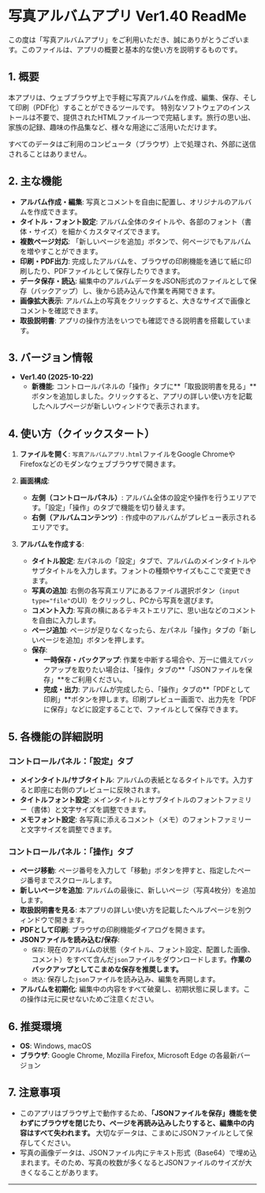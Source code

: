 # 写真アルバムアプリ Ver1.40 ReadMe

この度は「写真アルバムアプリ」をご利用いただき、誠にありがとうございます。このファイルは、アプリの概要と基本的な使い方を説明するものです。

## 1. 概要

本アプリは、ウェブブラウザ上で手軽に写真アルバムを作成、編集、保存、そして印刷（PDF化）することができるツールです。
特別なソフトウェアのインストールは不要で、提供されたHTMLファイル一つで完結します。旅行の思い出、家族の記録、趣味の作品集など、様々な用途にご活用いただけます。

すべてのデータはご利用のコンピュータ（ブラウザ）上で処理され、外部に送信されることはありません。

## 2. 主な機能

*   **アルバム作成・編集**: 写真とコメントを自由に配置し、オリジナルのアルバムを作成できます。
*   **タイトル・フォント設定**: アルバム全体のタイトルや、各部のフォント（書体・サイズ）を細かくカスタマイズできます。
*   **複数ページ対応**: 「新しいページを追加」ボタンで、何ページでもアルバムを増やすことができます。
*   **印刷・PDF出力**: 完成したアルバムを、ブラウザの印刷機能を通じて紙に印刷したり、PDFファイルとして保存したりできます。
*   **データ保存・読込**: 編集中のアルバムデータをJSON形式のファイルとして保存（バックアップ）し、後から読み込んで作業を再開できます。
*   **画像拡大表示**: アルバム上の写真をクリックすると、大きなサイズで画像とコメントを確認できます。
*   **取扱説明書**: アプリの操作方法をいつでも確認できる説明書を搭載しています。

## 3. バージョン情報

*   **Ver1.40 (2025-10-22)**
    *   **新機能**: コントロールパネルの「操作」タブに**「取扱説明書を見る」**ボタンを追加しました。クリックすると、アプリの詳しい使い方を記載したヘルプページが新しいウィンドウで表示されます。

## 4. 使い方（クイックスタート）

1.  **ファイルを開く**:
    `写真アルバムアプリ.html`ファイルをGoogle ChromeやFirefoxなどのモダンなウェブブラウザで開きます。

2.  **画面構成**:
    *   **左側（コントロールパネル）**: アルバム全体の設定や操作を行うエリアです。「設定」「操作」のタブで機能を切り替えます。
    *   **右側（アルバムコンテンツ）**: 作成中のアルバムがプレビュー表示されるエリアです。

3.  **アルバムを作成する**:
    *   **タイトル設定**: 左パネルの「設定」タブで、アルバムのメインタイトルやサブタイトルを入力します。フォントの種類やサイズもここで変更できます。
    *   **写真の追加**: 右側の各写真エリアにあるファイル選択ボタン（`input type="file"`のUI）をクリックし、PCから写真を選びます。
    *   **コメント入力**: 写真の横にあるテキストエリアに、思い出などのコメントを自由に入力します。
    *   **ページ追加**: ページが足りなくなったら、左パネル「操作」タブの「新しいページを追加」ボタンを押します。
    *   **保存**:
        *   **一時保存・バックアップ**: 作業を中断する場合や、万一に備えてバックアップを取りたい場合は、「操作」タブの**「JSONファイルを保存」**をご利用ください。
        *   **完成・出力**: アルバムが完成したら、「操作」タブの**「PDFとして印刷」**ボタンを押します。印刷プレビュー画面で、出力先を「PDFに保存」などに設定することで、ファイルとして保存できます。

## 5. 各機能の詳細説明

### コントロールパネル：「設定」タブ

*   **メインタイトル/サブタイトル**:
    アルバムの表紙となるタイトルです。入力すると即座に右側のプレビューに反映されます。
*   **タイトルフォント設定**:
    メインタイトルとサブタイトルのフォントファミリー（書体）と文字サイズを調整できます。
*   **メモフォント設定**:
    各写真に添えるコメント（メモ）のフォントファミリーと文字サイズを調整できます。

### コントロールパネル：「操作」タブ

*   **ページ移動**:
    ページ番号を入力して「移動」ボタンを押すと、指定したページ番号までスクロールします。
*   **新しいページを追加**:
    アルバムの最後に、新しいページ（写真4枚分）を追加します。
*   **取扱説明書を見る**:
    本アプリの詳しい使い方を記載したヘルプページを別ウィンドウで開きます。
*   **PDFとして印刷**:
    ブラウザの印刷機能ダイアログを開きます。
*   **JSONファイルを読み込む/保存**:
    *   `保存`: 現在のアルバムの状態（タイトル、フォント設定、配置した画像、コメント）をすべて含んだ`json`ファイルをダウンロードします。**作業のバックアップとしてこまめな保存を推奨します。**
    *   `読込`: 保存した`json`ファイルを読み込み、編集を再開します。
*   **アルバムを初期化**:
    編集中の内容をすべて破棄し、初期状態に戻します。この操作は元に戻せないためご注意ください。

## 6. 推奨環境

*   **OS**: Windows, macOS
*   **ブラウザ**: Google Chrome, Mozilla Firefox, Microsoft Edge の各最新バージョン

## 7. 注意事項

*   このアプリはブラウザ上で動作するため、**「JSONファイルを保存」機能を使わずにブラウザを閉じたり、ページを再読み込みしたりすると、編集中の内容はすべて失われます。** 大切なデータは、こまめにJSONファイルとして保存してください。
*   写真の画像データは、JSONファイル内にテキスト形式（Base64）で埋め込まれます。そのため、写真の枚数が多くなるとJSONファイルのサイズが大きくなることがあります。

---